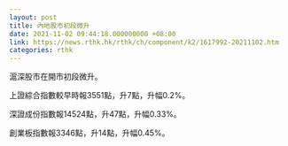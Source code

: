 ```yaml
---
layout: post
title: 內地股市初段微升
date: 2021-11-02 09:44:18.000000000 +08:00
link: https://news.rthk.hk/rthk/ch/component/k2/1617992-20211102.htm
categories: rthk
---
```


滬深股市在開市初段微升。

上證綜合指數較早時報3551點，升7點，升幅0.2%。

深證成份指數報14524點，升47點，升幅0.33%。

創業板指數報3346點，升14點，升幅0.45%。
